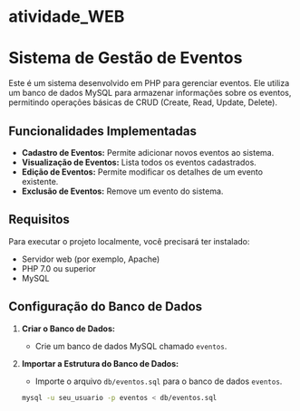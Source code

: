 # atividade_WEB

# Sistema de Gestão de Eventos

Este é um sistema desenvolvido em PHP para gerenciar eventos. Ele utiliza um banco de dados MySQL para armazenar informações sobre os eventos, permitindo operações básicas de CRUD (Create, Read, Update, Delete).

## Funcionalidades Implementadas

- **Cadastro de Eventos:** Permite adicionar novos eventos ao sistema.
- **Visualização de Eventos:** Lista todos os eventos cadastrados.
- **Edição de Eventos:** Permite modificar os detalhes de um evento existente.
- **Exclusão de Eventos:** Remove um evento do sistema.

## Requisitos

Para executar o projeto localmente, você precisará ter instalado:

- Servidor web (por exemplo, Apache)
- PHP 7.0 ou superior
- MySQL

## Configuração do Banco de Dados

1. **Criar o Banco de Dados:**
   - Crie um banco de dados MySQL chamado `eventos`.

2. **Importar a Estrutura do Banco de Dados:**
   - Importe o arquivo `db/eventos.sql` para o banco de dados `eventos`.

   ```bash
   mysql -u seu_usuario -p eventos < db/eventos.sql
